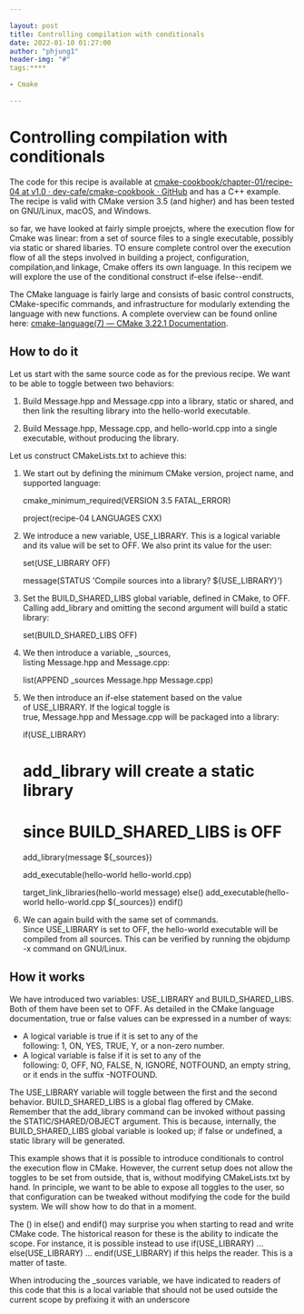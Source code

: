 ```yaml
---

layout: post
title: Controlling compilation with conditionals
date: 2022-01-10 01:27:00
author: "phjung1"
header-img: "#"
tags:****

- Cmake

---
```


# Controlling compilation with conditionals



The code for this recipe is available at [cmake-cookbook/chapter-01/recipe-04 at v1.0 · dev-cafe/cmake-cookbook · GitHub](https://github.com/dev-cafe/cmake-cookbook/tree/v1.0/chapter-01/recipe-04) and has a C++ example. The recipe is valid with CMake version 3.5 (and higher) and has been tested on GNU/Linux, macOS, and Windows.



so far, we have looked at fairly simple proejcts, where the execution flow for Cmake was linear: from a set of source files to a single executable, possibly via static or shared libaries. TO ensure complete control over the execution flow of all the steps involved in building a project, configuration, compilation,and linkage, Cmake offers its own language. In this recipem we will explore the use of the conditional construct if-else ifelse--endif.



The CMake language is fairly large and consists of basic control constructs, CMake-specific commands, and infrastructure for modularly extending the language with new functions. A complete overview can be found online here: [cmake-language(7) &mdash; CMake 3.22.1 Documentation](https://cmake.org/cmake/help/latest/manual/cmake-language.7.html).



## How to do it

Let us start with the same source code as for the previous recipe. We want to be able to toggle between two behaviors:

1. Build Message.hpp and Message.cpp into a library, static or shared, and then link the resulting library into the hello-world executable.

2. Build Message.hpp, Message.cpp, and hello-world.cpp into a single executable, without producing the library.

Let us construct CMakeLists.txt to achieve this:

1. We start out by defining the minimum CMake version, project name, and supported language:

    cmake_minimum_required(VERSION 3.5 FATAL_ERROR)
    
    project(recipe-04 LANGUAGES CXX)

2. We introduce a new variable, USE_LIBRARY. This is a logical variable and its value will be set to OFF. We also print its value for the user:

    set(USE_LIBRARY OFF)
    
    message(STATUS 'Compile sources into a library? ${USE_LIBRARY}')

3. Set the BUILD_SHARED_LIBS global variable, defined in CMake, to OFF. Calling add_library and omitting the second argument will build a static library:

    set(BUILD_SHARED_LIBS OFF)

4. We then introduce a variable, _sources, listing Message.hpp and Message.cpp:

    list(APPEND _sources Message.hpp Message.cpp)

5. We then introduce an if-else statement based on the value of USE_LIBRARY. If the logical toggle is true, Message.hpp and Message.cpp will be packaged into a library:

    if(USE_LIBRARY)
      # add_library will create a static library
      # since BUILD_SHARED_LIBS is OFF
      add_library(message ${_sources})
    
      add_executable(hello-world hello-world.cpp)
    
      target_link_libraries(hello-world message)
    else()
      add_executable(hello-world hello-world.cpp ${_sources})
    endif()

6. We can again build with the same set of commands. Since USE_LIBRARY is set to OFF, the hello-world executable will be compiled from all sources. This can be verified by running the objdump -x command on GNU/Linux.



## How it works

We have introduced two variables: USE_LIBRARY and BUILD_SHARED_LIBS. Both of them have been set to OFF. As detailed in the CMake language documentation, true or false values can be expressed in a number of ways:

- A logical variable is true if it is set to any of the following: 1, ON, YES, TRUE, Y, or a non-zero number.
- A logical variable is false if it is set to any of the following: 0, OFF, NO, FALSE, N, IGNORE, NOTFOUND, an empty string, or it ends in the suffix -NOTFOUND.



The USE_LIBRARY variable will toggle between the first and the second behavior. BUILD_SHARED_LIBS is a global flag offered by CMake. Remember that the add_library command can be invoked without passing the STATIC/SHARED/OBJECT argument. This is because, internally, the BUILD_SHARED_LIBS global variable is looked up; if false or undefined, a static library will be generated.



This example shows that it is possible to introduce conditionals to control the execution flow in CMake. However, the current setup does not allow the toggles to be set from outside, that is, without modifying CMakeLists.txt by hand. In principle, we want to be able to expose all toggles to the user, so that configuration can be tweaked without modifying the code for the build system. We will show how to do that in a moment.



The () in else() and endif() may surprise you when starting to read and write CMake code. The historical reason for these is the ability to indicate the scope. For instance, it is possible instead to use if(USE_LIBRARY) ... else(USE_LIBRARY) ... endif(USE_LIBRARY) if this helps the reader. This is a matter of taste.

When introducing the _sources variable, we have indicated to readers of this code that this is a local variable that should not be used outside the current scope by prefixing it with an underscore
